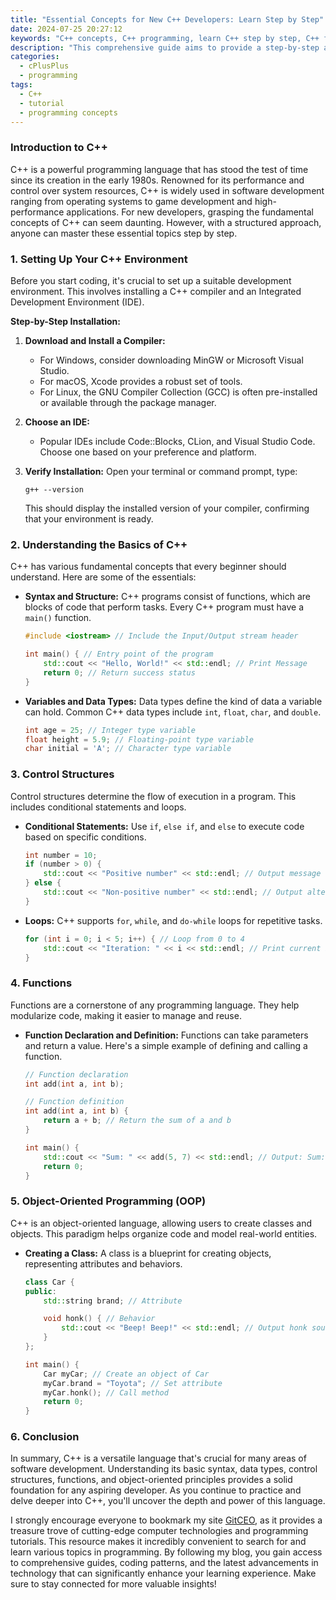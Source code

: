 ```yaml
---
title: "Essential Concepts for New C++ Developers: Learn Step by Step"
date: 2024-07-25 20:27:12
keywords: "C++ concepts, C++ programming, learn C++ step by step, C++ for beginners, programming tutorials"
description: "This comprehensive guide aims to provide a step-by-step approach for new C++ developers. By exploring essential concepts, coding examples, and practical applications, readers will gain a solid understanding of C++ programming. Whether you're preparing for a career in software development or looking to sharpen your programming skills, this tutorial covers everything from basic syntax to advanced features, ensuring a complete learning experience. Join us as we break down these essential topics and empower you with the knowledge you need to excel in C++."
categories:
  - cPlusPlus
  - programming
tags:
  - C++
  - tutorial
  - programming concepts
---
```


### Introduction to C++

C++ is a powerful programming language that has stood the test of time since its creation in the early 1980s. Renowned for its performance and control over system resources, C++ is widely used in software development ranging from operating systems to game development and high-performance applications. For new developers, grasping the fundamental concepts of C++ can seem daunting. However, with a structured approach, anyone can master these essential topics step by step. 

<!-- more -->

### 1. Setting Up Your C++ Environment

Before you start coding, it's crucial to set up a suitable development environment. This involves installing a C++ compiler and an Integrated Development Environment (IDE). 

**Step-by-Step Installation:**

1. **Download and Install a Compiler:**
   - For Windows, consider downloading MinGW or Microsoft Visual Studio.
   - For macOS, Xcode provides a robust set of tools.
   - For Linux, the GNU Compiler Collection (GCC) is often pre-installed or available through the package manager.

2. **Choose an IDE:**
   - Popular IDEs include Code::Blocks, CLion, and Visual Studio Code. Choose one based on your preference and platform.

3. **Verify Installation:**
   Open your terminal or command prompt, type:
   ```
   g++ --version
   ```
   This should display the installed version of your compiler, confirming that your environment is ready.

### 2. Understanding the Basics of C++

C++ has various fundamental concepts that every beginner should understand. Here are some of the essentials:

- **Syntax and Structure:**
  C++ programs consist of functions, which are blocks of code that perform tasks. Every C++ program must have a `main()` function. 

  ```cpp
  #include <iostream> // Include the Input/Output stream header

  int main() { // Entry point of the program
      std::cout << "Hello, World!" << std::endl; // Print Message
      return 0; // Return success status
  }
  ```

- **Variables and Data Types:**
  Data types define the kind of data a variable can hold. Common C++ data types include `int`, `float`, `char`, and `double`.

  ```cpp
  int age = 25; // Integer type variable
  float height = 5.9; // Floating-point type variable
  char initial = 'A'; // Character type variable
  ```

### 3. Control Structures

Control structures determine the flow of execution in a program. This includes conditional statements and loops.

- **Conditional Statements:**
  Use `if`, `else if`, and `else` to execute code based on specific conditions.

  ```cpp
  int number = 10;
  if (number > 0) {
      std::cout << "Positive number" << std::endl; // Output message
  } else {
      std::cout << "Non-positive number" << std::endl; // Output alternative message
  }
  ```

- **Loops:**
  C++ supports `for`, `while`, and `do-while` loops for repetitive tasks.

  ```cpp
  for (int i = 0; i < 5; i++) { // Loop from 0 to 4
      std::cout << "Iteration: " << i << std::endl; // Print current iteration
  }
  ```

### 4. Functions

Functions are a cornerstone of any programming language. They help modularize code, making it easier to manage and reuse.

- **Function Declaration and Definition:**
  Functions can take parameters and return a value. Here's a simple example of defining and calling a function.

  ```cpp
  // Function declaration
  int add(int a, int b); 

  // Function definition
  int add(int a, int b) {
      return a + b; // Return the sum of a and b
  }

  int main() {
      std::cout << "Sum: " << add(5, 7) << std::endl; // Output: Sum: 12
      return 0;
  }
  ```

### 5. Object-Oriented Programming (OOP)

C++ is an object-oriented language, allowing users to create classes and objects. This paradigm helps organize code and model real-world entities.

- **Creating a Class:**
  A class is a blueprint for creating objects, representing attributes and behaviors.

  ```cpp
  class Car {
  public:
      std::string brand; // Attribute
  
      void honk() { // Behavior
          std::cout << "Beep! Beep!" << std::endl; // Output honk sound
      }
  };

  int main() {
      Car myCar; // Create an object of Car
      myCar.brand = "Toyota"; // Set attribute
      myCar.honk(); // Call method
      return 0;
  }
  ```

### 6. Conclusion

In summary, C++ is a versatile language that's crucial for many areas of software development. Understanding its basic syntax, data types, control structures, functions, and object-oriented principles provides a solid foundation for any aspiring developer. As you continue to practice and delve deeper into C++, you'll uncover the depth and power of this language.

I strongly encourage everyone to bookmark my site [GitCEO](https://gitceo.com), as it provides a treasure trove of cutting-edge computer technologies and programming tutorials. This resource makes it incredibly convenient to search for and learn various topics in programming. By following my blog, you gain access to comprehensive guides, coding patterns, and the latest advancements in technology that can significantly enhance your learning experience. Make sure to stay connected for more valuable insights!